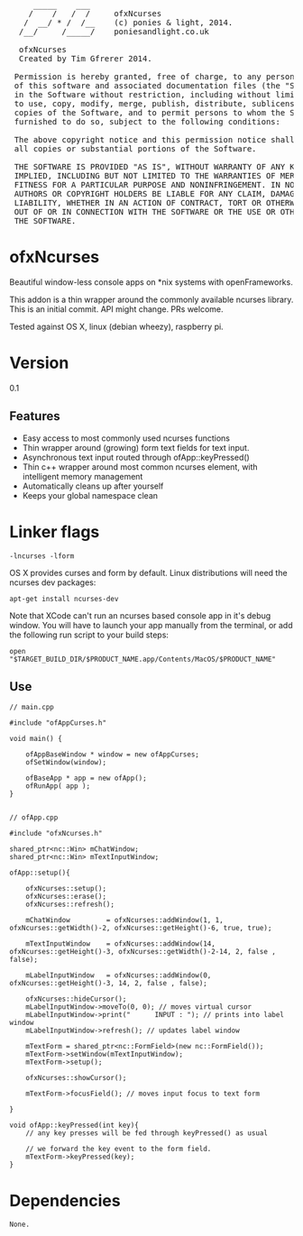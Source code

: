 <pre>
     _____    ___     
    /    /   /  /     ofxNcurses
   /  __/ * /  /__    (c) ponies & light, 2014. 
  /__/     /_____/    poniesandlight.co.uk

  ofxNcurses
  Created by Tim Gfrerer 2014.
  
 Permission is hereby granted, free of charge, to any person obtaining a copy
 of this software and associated documentation files (the "Software"), to deal
 in the Software without restriction, including without limitation the rights
 to use, copy, modify, merge, publish, distribute, sublicense, and/or sell
 copies of the Software, and to permit persons to whom the Software is
 furnished to do so, subject to the following conditions:
 
 The above copyright notice and this permission notice shall be included in
 all copies or substantial portions of the Software.
 
 THE SOFTWARE IS PROVIDED "AS IS", WITHOUT WARRANTY OF ANY KIND, EXPRESS OR
 IMPLIED, INCLUDING BUT NOT LIMITED TO THE WARRANTIES OF MERCHANTABILITY,
 FITNESS FOR A PARTICULAR PURPOSE AND NONINFRINGEMENT. IN NO EVENT SHALL THE
 AUTHORS OR COPYRIGHT HOLDERS BE LIABLE FOR ANY CLAIM, DAMAGES OR OTHER
 LIABILITY, WHETHER IN AN ACTION OF CONTRACT, TORT OR OTHERWISE, ARISING FROM,
 OUT OF OR IN CONNECTION WITH THE SOFTWARE OR THE USE OR OTHER DEALINGS IN
 THE SOFTWARE.
</pre>

# ofxNcurses

Beautiful window-less console apps on *nix systems with openFrameworks. 

This addon is a thin wrapper around the commonly available ncurses 
library. This is an initial commit. API might change. PRs welcome.

Tested against OS X, linux (debian wheezy), raspberry pi.

# Version

0.1

## Features

* Easy access to most commonly used ncurses functions
* Thin wrapper around (growing) form text fields for text input.
* Asynchronous text input routed through ofApp::keyPressed()
* Thin c++ wrapper around most common ncurses element, with intelligent memory management
* Automatically cleans up after yourself
* Keeps your global namespace clean

# Linker flags

	-lncurses -lform

OS X provides curses and form by default. Linux distributions will need the ncurses dev packages:

    apt-get install ncurses-dev

Note that XCode can't run an ncurses based console app in it's debug window. You will have to launch your app manually from the terminal, or add the following run script to your build steps:

	open "$TARGET_BUILD_DIR/$PRODUCT_NAME.app/Contents/MacOS/$PRODUCT_NAME"

## Use

	// main.cpp

	#include "ofAppCurses.h"

	void main() {

		ofAppBaseWindow * window = new ofAppCurses;
		ofSetWindow(window);
		
		ofBaseApp * app = new ofApp();
		ofRunApp( app );
	}


	// ofApp.cpp

	#include "ofxNcurses.h"

	shared_ptr<nc::Win> mChatWindow;
	shared_ptr<nc::Win> mTextInputWindow;

	ofApp::setup(){

		ofxNcurses::setup();
		ofxNcurses::erase();
		ofxNcurses::refresh();
		
		mChatWindow			= ofxNcurses::addWindow(1, 1, ofxNcurses::getWidth()-2, ofxNcurses::getHeight()-6, true, true);

		mTextInputWindow	= ofxNcurses::addWindow(14, ofxNcurses::getHeight()-3, ofxNcurses::getWidth()-2-14, 2, false , false);
		
		mLabelInputWindow   = ofxNcurses::addWindow(0, ofxNcurses::getHeight()-3, 14, 2, false , false);
		
		ofxNcurses::hideCursor();
		mLabelInputWindow->moveTo(0, 0); // moves virtual cursor
		mLabelInputWindow->print("      INPUT : "); // prints into label window
		mLabelInputWindow->refresh(); // updates label window
		
		mTextForm = shared_ptr<nc::FormField>(new nc::FormField());
		mTextForm->setWindow(mTextInputWindow);
		mTextForm->setup();

		ofxNcurses::showCursor();

		mTextForm->focusField(); // moves input focus to text form

	}

	void ofApp::keyPressed(int key){
		// any key presses will be fed through keyPressed() as usual

		// we forward the key event to the form field.
		mTextForm->keyPressed(key);
	}

# Dependencies

	None. 

